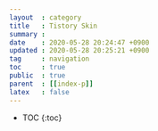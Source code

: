```yaml
---
layout  : category
title   : Tistory Skin
summary : 
date    : 2020-05-28 20:24:47 +0900
updated : 2020-05-28 20:25:21 +0900
tag     : navigation
toc     : true
public  : true
parent  : [[index-p]]
latex   : false
---
```

* TOC
{:toc}

